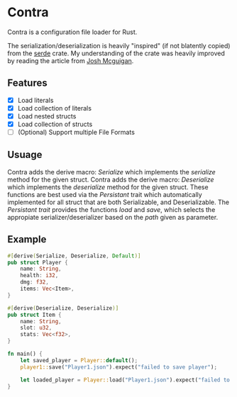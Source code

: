 # Contra
Contra is a configuration file loader for Rust.

The serialization/deserialization is heavily "inspired" (if not blatently copied) from the [serde](https://docs.rs/serde/latest/serde/) crate. My understanding of the crate was heavily improved by reading the article from [Josh Mcguigan](https://www.joshmcguigan.com/blog/understanding-serde/).

## Features
- [x] Load literals
- [x] Load collection of literals
- [x] Load nested structs
- [x] Load collection of structs
- [ ] \(Optional) Support multiple File Formats

## Usuage
Contra adds the derive macro: *Serialize*   which implements the *serialize* method for the given struct.
Contra adds the derive macro: *Deserialize* which implements the *deserialize* method for the given struct.
These functions are best used via the *Persistant* trait which automatically implemented for all struct that are both Serializable, and Deserializable.
The *Persistant trait* provides the functions *load* and *save*, which selects the appropiate serializer/deserializer based on the *path* given as parameter.

## Example
```rust
#[derive(Serialize, Deserialize, Default)]
pub struct Player {
    name: String,
    health: i32,
    dmg: f32,
    items: Vec<Item>,
}

#[derive(Deserialize, Deserialize)]
pub struct Item {
    name: String,
    slot: u32,
    stats: Vec<f32>,
}

fn main() {
    let saved_player = Player::default();
    player1::save("Player1.json").expect("failed to save player");

    let loaded_player = Player::load("Player1.json").expect("failed to load player");
}
```